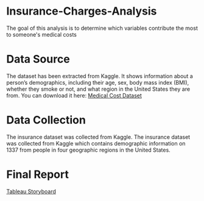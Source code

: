 # Insurance-Charges-Analysis
The goal of this analysis is to determine which variables contribute the most to someone's medical costs
# Data Source
The dataset has been extracted from Kaggle. It shows information about a person’s demographics, including their age, sex, body mass index (BMI), whether they smoke or not, and what region in the United States they are from. You can download it here: [Medical Cost Dataset](https://www.kaggle.com/datasets/mirichoi0218/insurance/)
# Data Collection 
The insurance dataset was collected from Kaggle. The insurance dataset was collected from Kaggle which contains demographic information on 1337 from people in four geographic regions in the United States.  




# Final Report
[Tableau Storyboard](https://public.tableau.com/app/profile/alex.kaplan3758/viz/InsuranceChargesAnalysis/MedicalCostsAnalysis?publish=yes)
